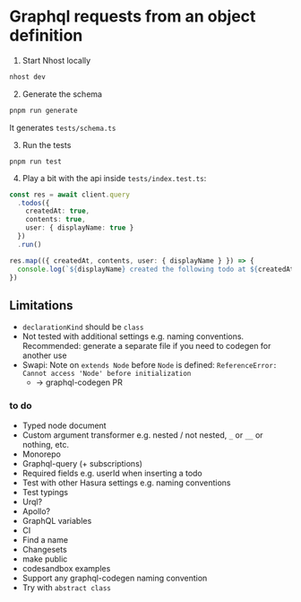 # Graphql requests from an object definition

1. Start Nhost locally

```sh
nhost dev
```

2. Generate the schema

```sh
pnpm run generate
```

It generates `tests/schema.ts`

3. Run the tests

```
pnpm run test
```

4. Play a bit with the api inside `tests/index.test.ts`:

```ts
const res = await client.query
  .todos({
    createdAt: true,
    contents: true,
    user: { displayName: true }
  })
  .run()

res.map(({ createdAt, contents, user: { displayName } }) => {
  console.log(`${displayName} created the following todo at ${createdAt}: ${contents}`)
})
```

## Limitations

- `declarationKind` should be `class`
- Not tested with additional settings e.g. naming conventions. Recommended: generate a separate file if you need to codegen for another use
- Swapi: Note on `extends Node` before `Node` is defined: `ReferenceError: Cannot access 'Node' before initialization`
  - -> graphql-codegen PR

### to do

- Typed node document
- Custom argument transformer e.g. nested / not nested, `_` or `__` or nothing, etc.
- Monorepo
- Graphql-query (+ subscriptions)
- Required fields e.g. userId when inserting a todo
- Test with other Hasura settings e.g. naming conventions
- Test typings
- Urql?
- Apollo?
- GraphQL variables
- CI
- Find a name
- Changesets
- make public
- codesandbox examples
- Support any graphql-codegen naming convention
- Try with `abstract class`
